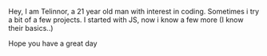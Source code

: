 Hey,
I am Telinnor, a 21 year old man with interest in coding.
Sometimes i try a bit of a few projects. I started with JS, now i know a few more (I know their basics..)

Hope you have a great day
